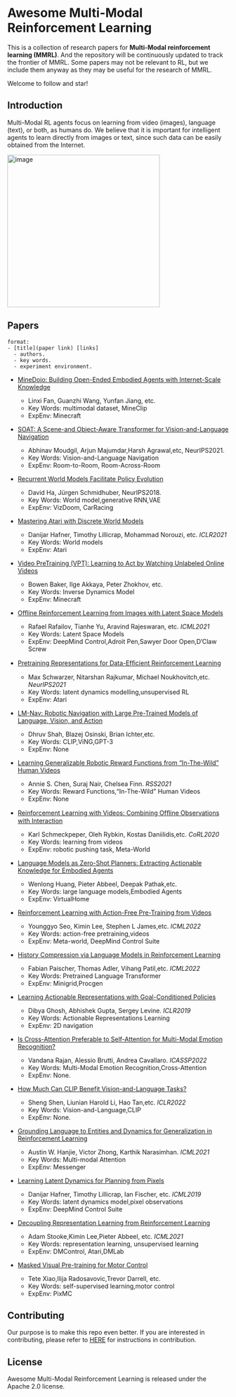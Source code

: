 # Awesome Multi-Modal Reinforcement Learning 

This is a collection of research papers for **Multi-Modal reinforcement learning (MMRL)**.
And the repository will be continuously updated to track the frontier of MMRL. 
Some papers may not be relevant to RL, but we include them anyway as they may be useful for the research of MMRL.

Welcome to follow and star!

## Introduction

Multi-Modal RL agents focus on learning from video (images), language (text), or both, as humans do. We believe that it is important for intelligent agents to learn directly from images or text, since such data can be easily obtained from the Internet.

<img width="347" alt="image" src="https://user-images.githubusercontent.com/4834562/187825656-4a07273e-3763-40c5-9e15-d54350d8171e.png">

## Papers

```
format:
- [title](paper link) [links]
  - authors.
  - key words.
  - experiment environment.
```

- [MineDojo: Building Open-Ended Embodied Agents with Internet-Scale Knowledge](https://arxiv.org/abs/2206.08853)
  - Linxi Fan, Guanzhi Wang, Yunfan Jiang, etc.
  - Key Words: multimodal dataset, MineClip
  - ExpEnv: Minecraft


- [SOAT: A Scene-and Object-Aware Transformer for Vision-and-Language Navigation](https://arxiv.org/pdf/2110.14143.pdf)
  - Abhinav Moudgil, Arjun Majumdar,Harsh Agrawal,etc, NeurIPS2021.
  - Key Words: Vision-and-Language Navigation
  - ExpEnv: Room-to-Room, Room-Across-Room

- [Recurrent World Models Facilitate Policy Evolution](https://papers.nips.cc/paper/2018/hash/2de5d16682c3c35007e4e92982f1a2ba-Abstract.html)
  - David Ha, Jürgen Schmidhuber, NeurIPS2018.
  - Key Words: World model,generative RNN,VAE
  - ExpEnv: VizDoom, CarRacing

- [Mastering Atari with Discrete World Models](https://arxiv.org/abs/2010.02193)
  - Danijar Hafner, Timothy Lillicrap, Mohammad Norouzi, etc. *ICLR2021*
  - Key Words: World models
  - ExpEnv: Atari
   
- [Video PreTraining (VPT): Learning to Act by Watching Unlabeled Online Videos](https://arxiv.org/abs/2206.11795)
  - Bowen Baker, Ilge Akkaya, Peter Zhokhov, etc.
  - Key Words: Inverse Dynamics Model
  - ExpEnv: Minecraft

- [Offline Reinforcement Learning from Images with Latent Space Models](https://proceedings.mlr.press/v144/rafailov21a.html)
  - Rafael Rafailov, Tianhe Yu, Aravind Rajeswaran, etc. *ICML2021*
  - Key Words: Latent Space Models
  - ExpEnv: DeepMind Control,Adroit Pen,Sawyer Door Open,D’Claw Screw

- [Pretraining Representations for Data-Efﬁcient Reinforcement Learning](https://papers.nips.cc/paper/2021/hash/69eba34671b3ef1ef38ee85caae6b2a1-Abstract.html)
  - Max Schwarzer, Nitarshan Rajkumar, Michael Noukhovitch,etc. *NeurIPS2021*
  - Key Words: latent dynamics modelling,unsupervised RL
  - ExpEnv: Atari

- [LM-Nav: Robotic Navigation with Large Pre-Trained Models of Language, Vision, and Action](https://arxiv.org/abs/2207.04429)
  - Dhruv Shah, Blazej Osinski, Brian Ichter,etc.
  - Key Words: CLIP,ViNG,GPT-3
  - ExpEnv: None

- [Learning Generalizable Robotic Reward Functions from “In-The-Wild” Human Videos](https://arxiv.org/abs/2103.16817)
  - Annie S. Chen, Suraj Nair, Chelsea Finn. *RSS2021*
  - Key Words: Reward Functions,“In-The-Wild” Human Videos
  - ExpEnv: None

- [Reinforcement Learning with Videos: Combining Ofﬂine Observations with Interaction](https://arxiv.org/abs/2011.06507)
  - Karl Schmeckpeper, Oleh Rybkin, Kostas Daniilidis,etc. *CoRL2020*
  - Key Words: learning from videos
  - ExpEnv: robotic pushing task, Meta-World

- [Language Models as Zero-Shot Planners: Extracting Actionable Knowledge for Embodied Agents](https://arxiv.org/pdf/2201.07207.pdf)
  - Wenlong Huang, Pieter Abbeel, Deepak Pathak,etc.
  - Key Words: large language models,Embodied Agents
  - ExpEnv: VirtualHome

- [Reinforcement Learning with Action-Free Pre-Training from Videos](https://proceedings.mlr.press/v162/seo22a.html)
  - Younggyo Seo, Kimin Lee, Stephen L James,etc. *ICML2022*
  - Key Words: action-free pretraining,videos
  - ExpEnv: Meta-world, DeepMind Control Suite

- [History Compression via Language Models in Reinforcement Learning](https://arxiv.org/abs/2205.12258)
  - Fabian Paischer, Thomas Adler, Vihang Patil,etc. *ICML2022*
  - Key Words: Pretrained Language Transformer
  - ExpEnv: Minigrid,Procgen

- [Learning Actionable Representations with Goal-Conditioned Policies](https://arxiv.org/abs/1811.07819)
  - Dibya Ghosh, Abhishek Gupta, Sergey Levine. *ICLR2019*
  - Key Words: Actionable Representations Learning
  - ExpEnv: 2D navigation

- [Is Cross-Attention Preferable to Self-Attention for Multi-Modal Emotion Recognition?](https://arxiv.org/abs/2202.09263)
  - Vandana Rajan, Alessio Brutti, Andrea Cavallaro. *ICASSP2022*
  - Key Words: Multi-Modal Emotion Recognition,Cross-Attention
  - ExpEnv: None.

- [How Much Can CLIP Benefit Vision-and-Language Tasks?](https://openreview.net/forum?id=zf_Ll3HZWgy)
  - Sheng Shen, Liunian Harold Li, Hao Tan,etc. *ICLR2022*
  - Key Words: Vision-and-Language,CLIP
  - ExpEnv: None.

- [Grounding Language to Entities and Dynamics for Generalization in Reinforcement Learning](https://arxiv.org/abs/2101.07393)
  - Austin W. Hanjie, Victor Zhong, Karthik Narasimhan. *ICML2021*
  - Key Words: Multi-modal Attention
  - ExpEnv: Messenger


- [Learning Latent Dynamics for Planning from Pixels](https://arxiv.org/abs/1811.04551)
  - Danijar Hafner, Timothy Lillicrap, Ian Fischer, etc. *ICML2019*
  - Key Words: latent dynamics model,pixel observations
  - ExpEnv: DeepMind Control Suite

- [Decoupling Representation Learning from Reinforcement Learning](https://arxiv.org/abs/2009.08319)
  - Adam Stooke,Kimin Lee,Pieter Abbeel, etc. *ICML2021*
  - Key Words: representation learning, unsupervised learning
  - ExpEnv: DMControl, Atari,DMLab

- [Masked Visual Pre-training for Motor Control](https://arxiv.org/abs/2203.06173)
  - Tete Xiao,Ilija Radosavovic,Trevor Darrell, etc. 
  - Key Words: self-supervised learning,motor control
  - ExpEnv: PixMC


## Contributing
Our purpose is to make this repo even better. If you are interested in contributing, please refer to [HERE](CONTRIBUTING.md) for instructions in contribution.


## License
Awesome Multi-Modal Reinforcement Learning is released under the Apache 2.0 license.
